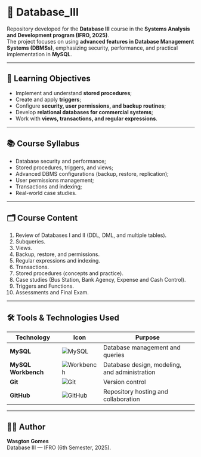 # 📂 Database_III  

Repository developed for the **Database III** course in the **Systems Analysis and Development program (IFRO, 2025)**.  
The project focuses on using **advanced features in Database Management Systems (DBMSs)**, emphasizing security, performance, and practical implementation in **MySQL**.  

---

## 🎯 Learning Objectives
- Implement and understand **stored procedures**;  
- Create and apply **triggers**;  
- Configure **security, user permissions, and backup routines**;  
- Develop **relational databases for commercial systems**;  
- Work with **views, transactions, and regular expressions**.  

---

## 📚 Course Syllabus
- Database security and performance;  
- Stored procedures, triggers, and views;  
- Advanced DBMS configurations (backup, restore, replication);  
- User permissions management;  
- Transactions and indexing;  
- Real-world case studies.  

---

## 🗂️ Course Content
1. Review of Databases I and II (DDL, DML, and multiple tables).  
2. Subqueries.  
3. Views.  
4. Backup, restore, and permissions.  
5. Regular expressions and indexing.  
6. Transactions.  
7. Stored procedures (concepts and practice).  
8. Case studies (Bus Station, Bank Agency, Expense and Cash Control).  
9. Triggers and Functions.  
10. Assessments and Final Exam.  

---

## 🛠️ Tools & Technologies Used

| Technology | Icon | Purpose |
|------------|------|---------|
| **MySQL** | ![MySQL](https://img.icons8.com/color/48/000000/mysql.png) | Database management and queries |
| **MySQL Workbench** | ![Workbench](https://img.icons8.com/color/48/000000/mysql-workbench.png) | Database design, modeling, and administration |
| **Git** | ![Git](https://img.icons8.com/color/48/000000/git.png) | Version control |
| **GitHub** | ![GitHub](https://img.icons8.com/color/48/000000/github.png) | Repository hosting and collaboration |

---

## 👨‍💻 Author
**Wasgton Gomes**  
Database III — IFRO (6th Semester, 2025).  
